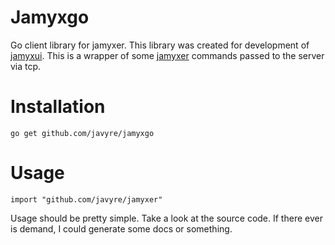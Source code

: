 # Jamyxgo
Go client library for jamyxer.
This library was created for development of [jamyxui](github.com/javyre/jamyxui).
This is a wrapper of some [jamyxer](github.com/javyre/jamyxer) commands passed to the server via tcp.

# Installation
    go get github.com/javyre/jamyxgo
    
# Usage
```golang
import "github.com/javyre/jamyxer"
```
Usage should be pretty simple. Take a look at the source code. If there ever is demand, I could generate some docs or something.
